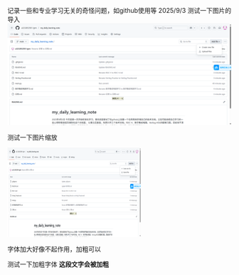 记录一些和专业学习无关的奇怪问题，如github使用等
2025/9/3
测试一下图片的导入
![](images/测试图片.png)


测试一下图片缩放

<img src="images/测试图片.png" width="300" height="200" alt="缩小后的图片">


字体加大好像不起作用，加粗可以

测试一下加粗字体
**这段文字会被加粗**
